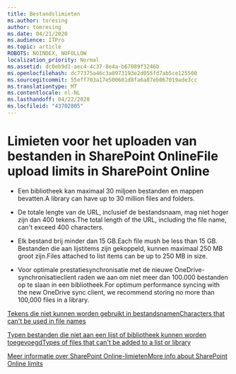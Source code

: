 ```yaml
---
title: Bestandslimieten
ms.author: toresing
author: tomresing
ms.date: 04/21/2020
ms.audience: ITPro
ms.topic: article
ROBOTS: NOINDEX, NOFOLLOW
localization_priority: Normal
ms.assetid: dc0eb9d1-aec4-4c37-8e4a-b67089f3246b
ms.openlocfilehash: dc77375a46c3a0973193e2d055fd7ab5ce125500
ms.sourcegitcommit: 55eff703a17e500681d8fa6a87eb067019ade3cc
ms.translationtype: MT
ms.contentlocale: nl-NL
ms.lasthandoff: 04/22/2020
ms.locfileid: "43702805"
---
```

# <a name="file-upload-limits-in-sharepoint-online"></a><span data-ttu-id="0f567-102">Limieten voor het uploaden van bestanden in SharePoint Online</span><span class="sxs-lookup"><span data-stu-id="0f567-102">File upload limits in SharePoint Online</span></span>

- <span data-ttu-id="0f567-103">Een bibliotheek kan maximaal 30 miljoen bestanden en mappen bevatten.</span><span class="sxs-lookup"><span data-stu-id="0f567-103">A library can have up to 30 million files and folders.</span></span>
    
- <span data-ttu-id="0f567-104">De totale lengte van de URL, inclusief de bestandsnaam, mag niet hoger zijn dan 400 tekens.</span><span class="sxs-lookup"><span data-stu-id="0f567-104">The total length of the URL, including the file name, can't exceed 400 characters.</span></span>
    
- <span data-ttu-id="0f567-105">Elk bestand brij minder dan 15 GB.</span><span class="sxs-lookup"><span data-stu-id="0f567-105">Each file mush be less than 15 GB.</span></span> <span data-ttu-id="0f567-106">Bestanden die aan lijstitems zijn gekoppeld, kunnen maximaal 250 MB groot zijn.</span><span class="sxs-lookup"><span data-stu-id="0f567-106">Files attached to list items can be up to 250 MB in size.</span></span>
    
- <span data-ttu-id="0f567-107">Voor optimale prestatiesynchronisatie met de nieuwe OneDrive-synchronisatieclient raden we aan om niet meer dan 100.000 bestanden op te slaan in een bibliotheek.</span><span class="sxs-lookup"><span data-stu-id="0f567-107">For optimum performance syncing with the new OneDrive sync client, we recommend storing no more than 100,000 files in a library.</span></span> 
    
[<span data-ttu-id="0f567-108">Tekens die niet kunnen worden gebruikt in bestandsnamen</span><span class="sxs-lookup"><span data-stu-id="0f567-108">Characters that can't be used in file names</span></span>](https://go.microsoft.com/fwlink/?linkid=866430)
  
[<span data-ttu-id="0f567-109">Typen bestanden die niet aan een lijst of bibliotheek kunnen worden toegevoegd</span><span class="sxs-lookup"><span data-stu-id="0f567-109">Types of files that can't be added to a list or library</span></span>](https://go.microsoft.com/fwlink/?linkid=273757)
  
[<span data-ttu-id="0f567-110">Meer informatie over SharePoint Online-limieten</span><span class="sxs-lookup"><span data-stu-id="0f567-110">More info about SharePoint Online limits</span></span>](https://go.microsoft.com/fwlink/?linkid=271273)
  

